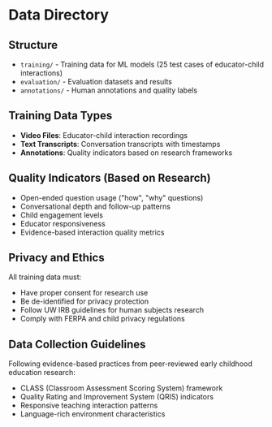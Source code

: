 # Data Directory

## Structure
- `training/` - Training data for ML models (25 test cases of educator-child interactions)
- `evaluation/` - Evaluation datasets and results
- `annotations/` - Human annotations and quality labels

## Training Data Types
- **Video Files**: Educator-child interaction recordings
- **Text Transcripts**: Conversation transcripts with timestamps
- **Annotations**: Quality indicators based on research frameworks

## Quality Indicators (Based on Research)
- Open-ended question usage ("how", "why" questions)
- Conversational depth and follow-up patterns
- Child engagement levels
- Educator responsiveness
- Evidence-based interaction quality metrics

## Privacy and Ethics
All training data must:
- Have proper consent for research use
- Be de-identified for privacy protection
- Follow UW IRB guidelines for human subjects research
- Comply with FERPA and child privacy regulations

## Data Collection Guidelines
Following evidence-based practices from peer-reviewed early childhood education research:
- CLASS (Classroom Assessment Scoring System) framework
- Quality Rating and Improvement System (QRIS) indicators
- Responsive teaching interaction patterns
- Language-rich environment characteristics